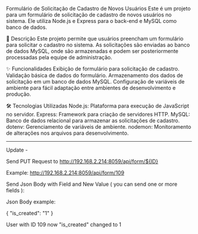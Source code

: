 Formulário de Solicitação de Cadastro de Novos Usuários
Este é um projeto para um formulário de solicitação de cadastro de novos usuários no sistema. Ele utiliza Node.js e Express para o back-end e MySQL como banco de dados.

📄 Descrição
Este projeto permite que usuários preencham um formulário para solicitar o cadastro no sistema. As solicitações são enviadas ao banco de dados MySQL, onde são armazenadas e podem ser posteriormente processadas pela equipe de administração.

✨ Funcionalidades
Exibição de formulário para solicitação de cadastro.
Validação básica de dados do formulário.
Armazenamento dos dados de solicitação em um banco de dados MySQL.
Configuração de variáveis de ambiente para fácil adaptação entre ambientes de desenvolvimento e produção.

🛠️ Tecnologias Utilizadas
Node.js: Plataforma para execução de JavaScript no servidor.
Express: Framework para criação de servidores HTTP.
MySQL: Banco de dados relacional para armazenar as solicitações de cadastro.
dotenv: Gerenciamento de variáveis de ambiente.
nodemon: Monitoramento de alterações nos arquivos para desenvolvimento.


------------- 
Update - 

Send PUT Request to http://192.168.2.214:8059/api/form/${ID} 


Example: http://192.168.2.214:8059/api/form/109

Send Json Body with Field and New Value ( you can send one or more fields ):

Json Body example:

{
	"is_created": "1"
}

User with ID 109 now "is_created" changed to 1
